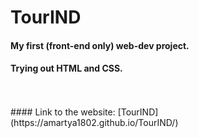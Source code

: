# TourIND
#### My first (front-end only) web-dev project.
#### Trying out HTML and CSS.
<br>
<br>
#### Link to the website: [TourIND](https://amartya1802.github.io/TourIND/)

